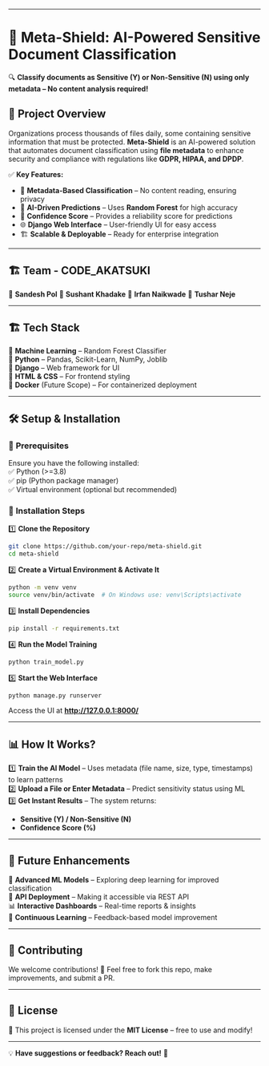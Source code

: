 
---

# 🚀 **Meta-Shield: AI-Powered Sensitive Document Classification**  

🔍 **Classify documents as Sensitive (Y) or Non-Sensitive (N) using only metadata – No content analysis required!**  

## 📌 **Project Overview**  
Organizations process thousands of files daily, some containing sensitive information that must be protected. **Meta-Shield** is an AI-powered solution that automates document classification using **file metadata** to enhance security and compliance with regulations like **GDPR, HIPAA, and DPDP**.  

✅ **Key Features:**  
- 📂 **Metadata-Based Classification** – No content reading, ensuring privacy  
- 🤖 **AI-Driven Predictions** – Uses **Random Forest** for high accuracy  
- 🎯 **Confidence Score** – Provides a reliability score for predictions  
- 🌐 **Django Web Interface** – User-friendly UI for easy access  
- 🏗️ **Scalable & Deployable** – Ready for enterprise integration  

---

## 🏗️ **Team - CODE_AKATSUKI**  
🔹 **Sandesh Pol**
🔹 **Sushant Khadake**
🔹 **Irfan Naikwade**
🔹 **Tushar Neje**


---

## 🏗️ **Tech Stack**  
🔹 **Machine Learning** – Random Forest Classifier  
🔹 **Python** – Pandas, Scikit-Learn, NumPy, Joblib  
🔹 **Django** – Web framework for UI  
🔹 **HTML & CSS** – For frontend styling  
🔹 **Docker** (Future Scope) – For containerized deployment  

---

## 🛠️ **Setup & Installation**  

### 🔹 **Prerequisites**  
Ensure you have the following installed:  
✅ Python (>=3.8)  
✅ pip (Python package manager)  
✅ Virtual environment (optional but recommended)  

### 🔹 **Installation Steps**  
1️⃣ **Clone the Repository**  
```bash
git clone https://github.com/your-repo/meta-shield.git
cd meta-shield
```
  
2️⃣ **Create a Virtual Environment & Activate It**  
```bash
python -m venv venv
source venv/bin/activate  # On Windows use: venv\Scripts\activate
```
  
3️⃣ **Install Dependencies**  
```bash
pip install -r requirements.txt
```
  
4️⃣ **Run the Model Training**  
```bash
python train_model.py
```
  
5️⃣ **Start the Web Interface**  
```bash
python manage.py runserver
```
Access the UI at **http://127.0.0.1:8000/**  

---

## 📊 **How It Works?**  
1️⃣ **Train the AI Model** – Uses metadata (file name, size, type, timestamps) to learn patterns  
2️⃣ **Upload a File or Enter Metadata** – Predict sensitivity status using ML  
3️⃣ **Get Instant Results** – The system returns:  
   - **Sensitive (Y) / Non-Sensitive (N)**  
   - **Confidence Score (%)**  

---

## 🎯 **Future Enhancements**  
🚀 **Advanced ML Models** – Exploring deep learning for improved classification  
📡 **API Deployment** – Making it accessible via REST API  
📊 **Interactive Dashboards** – Real-time reports & insights  
🔄 **Continuous Learning** – Feedback-based model improvement  

---

## 🤝 **Contributing**  
We welcome contributions! 🎉 Feel free to fork this repo, make improvements, and submit a PR.  

---

## 📜 **License**  
📄 This project is licensed under the **MIT License** – free to use and modify!  

---

💡 **Have suggestions or feedback? Reach out!** 🚀